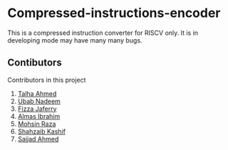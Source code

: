 # Compressed-instructions-encoder
This is a compressed instruction converter for RISCV only. It is in developing mode may have many many bugs.  

## Contibutors  
Contributors in this project 
1. [Talha Ahmed](https://github.com/Talha-Ahmed-1)
2. [Ubab Nadeem](https://github.com/Iamubab)
3. [Fizza Jaferry](https://github.com/syedafizza1)
4. [Almas Ibrahim](https://github.com/almasibrahim)
5. [Mohsin Raza](https://github.com/sp-rk)
6. [Shahzaib Kashif](https://github.com/shahzaibk23)
7. [Sajjad Ahmed](https://github.com/sajjadahmed677)

